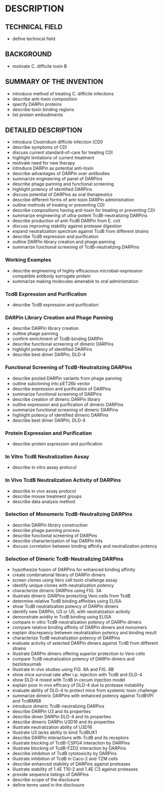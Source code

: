 # DESCRIPTION

## TECHNICAL FIELD

- define technical field

## BACKGROUND

- motivate C. difficile toxin B

## SUMMARY OF THE INVENTION

- introduce method of treating C. difficile infections
- describe anti-toxin composition
- specify DARPin proteins
- describe toxin binding regions
- list protein embodiments

## DETAILED DESCRIPTION

- introduce Clostridium difficile infection (CDI)
- describe symptoms of CDI
- discuss current standard-of-care for treating CDI
- highlight limitations of current treatment
- motivate need for new therapy
- introduce DARPin as potential anti-toxin
- describe advantages of DARPin over antibodies
- summarize engineering of panel of DARPins
- describe phage panning and functional screening
- highlight potency of identified DARPins
- discuss potential of DARPins as oral therapeutics
- describe different forms of anti-toxin DARPin administration
- outline methods of treating or preventing CDI
- describe compositions having anti-toxin for treating or preventing CDI
- summarize engineering of ultra-potent TcdB-neutralizing DARPins
- describe production of anti-TcdB DARPin from E. coli
- discuss improving stability against protease digestion
- expand neutralization spectrum against TcdB from different strains
- describe TcdB expression and purification
- outline DARPin library creation and phage panning
- summarize functional screening of TcdB-neutralizing DARPins

### Working Examples

- describe engineering of highly efficacious microbial-expression compatible antibody surrogate protein
- summarize making molecules amenable to oral administration

### TcdB Expression and Purification

- describe TcdB expression and purification

### DARPin Library Creation and Phage Panning

- describe DARPin library creation
- outline phage panning
- confirm enrichment of TcdB-binding DARPin
- describe functional screening of dimeric DARPins
- highlight potency of identified DARPins
- describe best dimer DARPin, DLD-4

### Functional Screening of TcdB-Neutralizing DARPins

- describe pooled DARPin variants from phage panning
- outline subcloning into pET26b vector
- describe expression and purification of DARPins
- summarize functional screening of DARPins
- describe creation of dimeric DARPin library
- outline expression and purification of dimeric DARPins
- summarize functional screening of dimeric DARPins
- highlight potency of identified dimeric DARPins
- describe best dimer DARPin, DLD-4

### Protein Expression and Purification

- describe protein expression and purification

### In Vitro TcdB Neutralization Assay

- describe in vitro assay protocol

### In Vivo TcdB Neutralization Activity of DARPins

- describe in vivo assay protocol
- describe mouse treatment groups
- describe data analysis method

### Selection of Monomeric TcdB-Neutralizing DARPins

- describe DARPin library construction
- describe phage panning process
- describe functional screening of DARPins
- describe characterization of top DARPin hits
- discuss correlation between binding affinity and neutralization potency

### Selection of Dimeric TcdB-Neutralizing DARPins

- hypothesize fusion of DARPins for enhanced binding affinity
- create combinatorial library of DARPin dimers
- screen clones using Vero cell toxin challenge assay
- identify unique clones with neutralization potency
- characterize dimeric DARPins using FIG. 3A
- illustrate dimeric DARPins protecting Vero cells from TcdB
- determine relative TcdB binding affinities using ELISA
- show TcdB neutralization potency of DARPin dimers
- identify new DARPin, U3 or U5, with neutralization activity
- demonstrate avidity in TcdB binding using ELISA
- compare in vitro TcdB-neutralization potency of DARPin dimers
- compare relative binding affinity of DARPin dimers and monomers
- explain discrepancy between neutralization potency and binding result
- characterize TcdB neutralization potency of DARPins
- evaluate activity of selected DARPin dimers against TcdB from different strains
- illustrate DARPin dimers offering superior protection to Vero cells
- compare TcdB neutralization potency of DARPin dimers and bezlotoxumab
- illustrate in vivo studies using FIG. 8A and FIG. 8B
- show mice survival rate after i.p. injection with TcdB and DLD-4
- show DLD-4 mixed with TcdB in cecum injection model
- explain poor in vivo efficacy of DLD-4 due to protease instability
- evaluate ability of DLD-4 to protect mice from systemic toxin challenge
- summarize dimeric DARPins with enhanced potency against TcdBVPI and TcdBM68
- introduce dimeric TcdB-neutralizing DARPins
- describe DARPin U3 and its properties
- describe dimer DARPin DLD-4 and its properties
- describe dimeric DARPin U3D16 and its properties
- illustrate neutralization ability of U3D16
- illustrate U3 lacks ability to bind TcdBUK1
- describe DARPin interactions with TcdB and its receptors
- illustrate blocking of TcdB-CSPG4 interaction by DARPins
- illustrate blocking of TcdB-FZD2 interaction by DARPins
- describe inhibition of TcdB cytotoxicity by DARPins
- illustrate inhibition of TcdB in Caco-2 and TZM cells
- describe enhanced stability of DARPins against proteases
- illustrate stability of 1.4E T10-2 and 1.4E C3 against proteases
- provide sequence listings of DARPins
- describe scope of the disclosure
- define terms used in the disclosure

